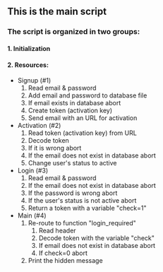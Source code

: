 ## This is the main script
### The script is organized in two groups:
#### 1. Initialization
#### 2. Resources:
- Signup (#1)
  1. Read email & password
  2. Add email and password to database file
  3. If email exists in database abort
  4. Create token (activation key)
  5. Send email with an URL for activation
- Activation (#2)
  1. Read token (activation key) from URL
  2. Decode token
  3. If it is wrong abort
  4. If the email does not exist in database abort
  5. Change user's status to active
- Login (#3)
  1. Read email & password
  2. If the email does not exist in database abort
  3. If the password is wrong abort
  4. If the user's status is not active abort
  5. Return a token with a variable "check=1"
- Main (#4)
  1. Re-route to function "login_required"
      1. Read header
      2. Decode token with the variable "check"
      3. If email does not exist in database abort
      4. If check=0 abort
  2. Print the hidden message
